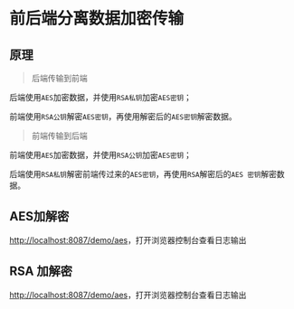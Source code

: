 # 前后端分离数据加密传输

## 原理

> 后端传输到前端

后端使用`AES`加密数据，并使用`RSA私钥`加密`AES密钥`；

前端使用`RSA公钥`解密`AES密钥`，再使用解密后的`AES密钥`解密数据。

> 前端传输到后端

前端使用`AES`加密数据，并使用`RSA公钥`加密`AES密钥`；

后端使用`RSA私钥`解密前端传过来的`AES密钥`，再使用`RSA`解密后的`AES 密钥`解密数据。

## AES加解密

[http://localhost:8087/demo/aes](http://localhost:8087/demo/aes)，打开浏览器控制台查看日志输出


## RSA 加解密 
[http://localhost:8087/demo/aes](http://localhost:8087/demo/aes)，打开浏览器控制台查看日志输出